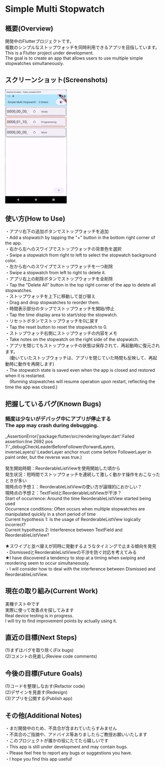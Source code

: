# Simple Multi Stopwatch

## 概要(Overview)
開発中のFlutterプロジェクトです。<br>
複数のシンプルなストップウォッチを同時利用できるアプリを目指しています。<br>
This is a Flutter project under development. <br>
The goal is to create an app that allows users to use multiple simple stopwatches simultaneously.<br>

## スクリーンショット(Screenshots)
<img alt="Screenshot" src="./screenshots/01.png" width="200px">

## 使い方(How to Use)
・アプリ右下の追加ボタンでストップウォッチを追加 <br>
・Add a stopwatch by tapping the "+" button in the bottom right corner of the app. <br>
・右から左へのスワイプでストップウォッチの背景色を選択 <br>
・Swipe a stopwatch from right to left to select the stopwatch background color. <br>
・左から右へのスワイプでストップウォッチを一つ削除 <br>
・Swipe a stopwatch from left to right to delete it. <br>
・アプリ右上の削除ボタンでストップウォッチを全削除 <br>
・Tap the "Delete All" button in the top right corner of the app to delete all stopwatches. <br>
・ストップウォッチを上下に移動して並び替え<br>
・Drag and drop stopwatches to reorder them.<br>
・時間表示部分のタップでストップウォッチを開始/停止 <br>
・Tap the time display area to start/stop the stopwatch. <br>
・リセットボタンでストップウォッチを0に戻す <br>
・Tap the reset button to reset the stopwatch to 0. <br>
・ストップウォッチ右側にストップウォッチの内容をメモ <br>
・Take notes on the stopwatch on the right side of the stopwatch. <br>
・アプリを閉じてもストップウォッチの状態は保存されて、再起動時に復元されます。 <br>
　(動いていたストップウォッチは、アプリを閉じていた時間も反映して、再起動時に動作を再開します) <br>
・The stopwatch state is saved even when the app is closed and restored when it is restarted. <br>
　(Running stopwatches will resume operation upon restart, reflecting the time the app was closed.) <br>

## 把握しているバグ(Known Bugs)
### 頻度は少ないがデバッグ中にアプリが停止する<br>The app may crash during debugging.
_AssertionError('package:flutter/src/rendering/layer.dart':Failed assertion:line 2692 pos 7:'_debugCheckLeaderBeforeFollower(forwardLayers, inverseLayers)':LeaderLayer anchor must come before FollowerLayer in paint order, but the reverse was true.)<br>
<br>
発生開始時期：ReorderableListViewを使用開始した頃から<br>
発生状況：短時間でストップウォッチを連続して激しく動かす操作をおこなったときが多い<br>
現時点の予想１：ReorderableListViewの使い方が論理的におかしい？<br>
現時点の予想２：TextFieldとReorderableListViewが干渉？<br>
Start of occurrence: Around the time ReorderableListView started being used<br>
Occurrence conditions: Often occurs when multiple stopwatches are manipulated quickly in a short period of time<br>
Current hypothesis 1: Is the usage of ReorderableListView logically incorrect?<br>
Current hypothesis 2: Interference between TextField and ReorderableListView?<br>
<br>
★スワイプと並べ替えが同時に発動するようなタイミングで止まる傾向を発見<br>
・DismissedとReorderableListViewの干渉を防ぐ対応を考えてみる<br>
★I have discovered a tendency to stop at a timing when swiping and reordering seem to occur simultaneously.<br>
・I will consider how to deal with the interference between Dismissed and ReorderableListView.<br>

## 現在の取り組み(Current Work)
実機テスト中です<br>
実際に使って改善点を探してみます<br>
Real device testing is in progress.<br>
I will try to find improvement points by actually using it.<br>

## 直近の目標(Next Steps)
(1)まずはバグを取り除く(Fix bugs)<br>
(2)コメントの見直し(Review code comments)<br>

## 今後の目標(Future Goals)
(1)コードを整理しなおす(Refactor code)<br>
(2)デザインを見直す(Redesign)<br>
(3)アプリを公開する(Publish app)<br>

## その他(Additional Notes)
・まだ開発中のため、不具合が含まれていたらすみません<br>
・不具合のご指摘や、アドバイス等ありましたらご教授お願いいたします<br>
・このプロジェクトが誰かの役にたてたら嬉しいです<br>
・This app is still under development and may contain bugs.<br>
・Please feel free to report any bugs or suggestions you have.<br>
・I hope you find this app useful!<br>